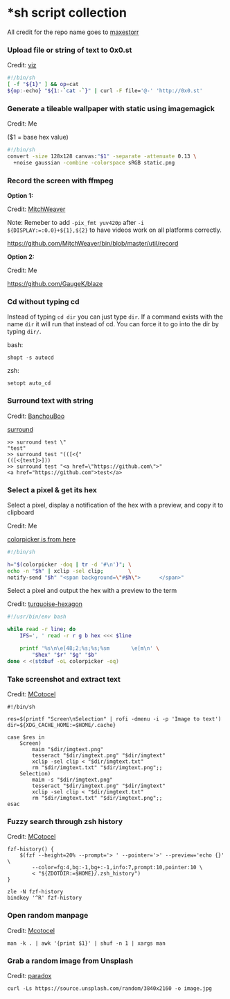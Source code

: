 # *sh script collection

All credit for the repo name goes to [maxestorr](https://github.com/maxestorr)

### Upload file or string of text to 0x0.st

Credit: [viz](https://github.com/vizs)

```sh
#!/bin/sh
[ -f "${1}" ] && op=cat
${op:-echo} "${1:-`cat -`}" | curl -F file='@-' 'http://0x0.st'
```

### Generate a tileable wallpaper with static using imagemagick

Credit: Me

($1 = base hex value)

```sh
#!/bin/sh
convert -size 128x128 canvas:"$1" -separate -attenuate 0.13 \
  +noise gaussian -combine -colorspace sRGB static.png
```

### Record the screen with ffmpeg

**Option 1:**

Credit: [MitchWeaver](https://github.com/MitchWeaver)

Note: Remeber to add `-pix_fmt yuv420p` after `-i ${DISPLAY:=:0.0}+${1},${2}` to have videos work on all platforms correctly.

https://github.com/MitchWeaver/bin/blob/master/util/record

**Option 2:**

Credit: Me

https://github.com/GaugeK/blaze

### Cd without typing cd

Instead of typing `cd dir` you can just type `dir`.
If a command exists with the name `dir` it will run that instead of cd.
You can force it to go into the dir by typing `dir/`.

bash:

    shopt -s autocd

zsh:

    setopt auto_cd

### Surround text with string

Credit: [BanchouBoo](https://github.com/BanchouBoo)

[surround](surround)

```
>> surround test \"
"test"
>> surround test "(([<{"
(([<{test}>]))
>> surround test "<a href=\"https://github.com\">"
<a href="https://github.com">test</a>
```

### Select a pixel & get its hex

Select a pixel, display a notification of the hex with a preview, and copy
it to clipboard

Credit: Me

[colorpicker is from here](https://github.com/ym1234/colorpicker)

```sh
#!/bin/sh

h="$(colorpicker -doq | tr -d '#\n')"; \
echo -n "$h" | xclip -sel clip;        \
notify-send "$h" "<span background=\"#$h\">      </span>"
```

Select a pixel and output the hex with a preview to the term

Credit: [turquoise-hexagon](https://github.com/turquoise-hexagon)

```sh
#!/usr/bin/env bash

while read -r line; do
    IFS=', ' read -r r g b hex <<< $line

    printf '%s\n\e[48;2;%s;%s;%sm       \e[m\n' \
        "$hex" "$r" "$g" "$b"
done < <(stdbuf -oL colorpicker -oq)
```

### Take screenshot and extract text

Credit: [MCotocel](https://www.github.com/Mcotocel)

```
#!/bin/sh

res=$(printf "Screen\nSelection" | rofi -dmenu -i -p 'Image to text')
dir=${XDG_CACHE_HOME:=$HOME/.cache}

case $res in
    Screen)
        maim "$dir/imgtext.png"
        tesseract "$dir/imgtext.png" "$dir/imgtext"
        xclip -sel clip < "$dir/imgtext.txt"
        rm "$dir/imgtext.txt" "$dir/imgtext.png";;
    Selection)
        maim -s "$dir/imgtext.png"
        tesseract "$dir/imgtext.png" "$dir/imgtext"
        xclip -sel clip < "$dir/imgtext.txt"
        rm "$dir/imgtext.txt" "$dir/imgtext.png";;
esac
```

### Fuzzy search through zsh history

Credit: [MCotocel](https://www.github.com/Mcotocel)

```
fzf-history() {
    $(fzf --height=20% --prompt='> ' --pointer='>' --preview='echo {}' \
        --color=fg:4,bg:-1,bg+:-1,info:7,prompt:10,pointer:10 \
        < "${ZDOTDIR:=$HOME}/.zsh_history")
}

zle -N fzf-history
bindkey '^R' fzf-history
```

### Open random manpage

Credit: [Mcotocel](https://www.github.com/Mcotocel)

```
man -k . | awk '{print $1}' | shuf -n 1 | xargs man
```

### Grab a random image from Unsplash

Credit: [paradox](https://www.github.com/safinsingh)

```
curl -Ls https://source.unsplash.com/random/3840x2160 -o image.jpg
```
